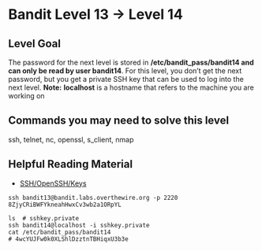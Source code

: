 # Bandit Level 13 → Level 14

## Level Goal

The password for the next level is stored in **/etc/bandit_pass/bandit14 and can only be read by user bandit14**. For this level, you don’t get the next password, but you get a private SSH key that can be used to log into the next level. **Note:** **localhost** is a hostname that refers to the machine you are working on

## Commands you may need to solve this level

ssh, telnet, nc, openssl, s_client, nmap

## Helpful Reading Material

- [SSH/OpenSSH/Keys](https://help.ubuntu.com/community/SSH/OpenSSH/Keys)



```
ssh bandit13@bandit.labs.overthewire.org -p 2220
8ZjyCRiBWFYkneahHwxCv3wb2a1ORpYL

ls	# sshkey.private
ssh bandit14@localhost -i sshkey.private
cat /etc/bandit_pass/bandit14
# 4wcYUJFw0k0XLShlDzztnTBHiqxU3b3e
```

